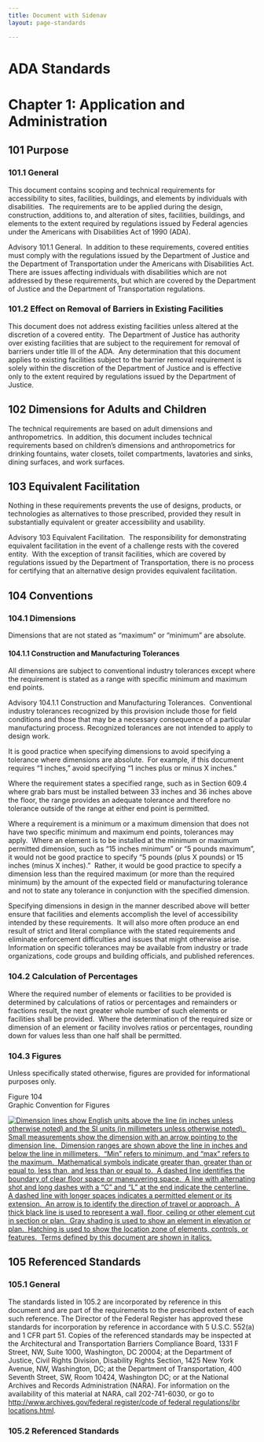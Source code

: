 ```yaml
---
title: Document with Sidenav
layout: page-standards

---
```


# ADA Standards

Chapter 1: Application and Administration
=========================================

101 Purpose
-----------

### 101.1 General

This document contains scoping and technical requirements for accessibility to sites, facilities, buildings, and elements by individuals with disabilities.  The requirements are to be applied during the design, construction, additions to, and alteration of sites, facilities, buildings, and elements to the extent required by regulations issued by Federal agencies under the Americans with Disabilities Act of 1990 (ADA).

Advisory 101.1 General.  In addition to these requirements, covered entities must comply with the regulations issued by the Department of Justice and the Department of Transportation under the Americans with Disabilities Act.  There are issues affecting individuals with disabilities which are not addressed by these requirements, but which are covered by the Department of Justice and the Department of Transportation regulations.

### 101.2 Effect on Removal of Barriers in Existing Facilities

This document does not address existing facilities unless altered at the discretion of a covered entity.  The Department of Justice has authority over existing facilities that are subject to the requirement for removal of barriers under title III of the ADA.  Any determination that this document applies to existing facilities subject to the barrier removal requirement is solely within the discretion of the Department of Justice and is effective only to the extent required by regulations issued by the Department of Justice.

102 Dimensions for Adults and Children
--------------------------------------

The technical requirements are based on adult dimensions and anthropometrics.  In addition, this document includes technical requirements based on children’s dimensions and anthropometrics for drinking fountains, water closets, toilet compartments, lavatories and sinks, dining surfaces, and work surfaces.

103 Equivalent Facilitation
---------------------------

Nothing in these requirements prevents the use of designs, products, or technologies as alternatives to those prescribed, provided they result in substantially equivalent or greater accessibility and usability.

Advisory 103 Equivalent Facilitation.  The responsibility for demonstrating equivalent facilitation in the event of a challenge rests with the covered entity.  With the exception of transit facilities, which are covered by regulations issued by the Department of Transportation, there is no process for certifying that an alternative design provides equivalent facilitation.

104 Conventions
---------------

### 104.1 Dimensions

Dimensions that are not stated as “maximum” or “minimum” are absolute.

#### 104.1.1 Construction and Manufacturing Tolerances

All dimensions are subject to conventional industry tolerances except where the requirement is stated as a range with specific minimum and maximum end points.

Advisory 104.1.1 Construction and Manufacturing Tolerances.  Conventional industry tolerances recognized by this provision include those for field conditions and those that may be a necessary consequence of a particular manufacturing process. Recognized tolerances are not intended to apply to design work.

It is good practice when specifying dimensions to avoid specifying a tolerance where dimensions are absolute.  For example, if this document requires “1 inches,” avoid specifying “1 inches plus or minus X inches.”

Where the requirement states a specified range, such as in Section 609.4 where grab bars must be installed between 33 inches and 36 inches above the floor, the range provides an adequate tolerance and therefore no tolerance outside of the range at either end point is permitted.

Where a requirement is a minimum or a maximum dimension that does not have two specific minimum and maximum end points, tolerances may apply.  Where an element is to be installed at the minimum or maximum permitted dimension, such as “15 inches minimum” or “5 pounds maximum”, it would not be good practice to specify “5 pounds (plus X pounds) or 15 inches (minus X inches).”  Rather, it would be good practice to specify a dimension less than the required maximum (or more than the required minimum) by the amount of the expected field or manufacturing tolerance and not to state any tolerance in conjunction with the specified dimension.

Specifying dimensions in design in the manner described above will better ensure that facilities and elements accomplish the level of accessibility intended by these requirements.  It will also more often produce an end result of strict and literal compliance with the stated requirements and eliminate enforcement difficulties and issues that might otherwise arise.  Information on specific tolerances may be available from industry or trade organizations, code groups and building officials, and published references.

### 104.2 Calculation of Percentages

Where the required number of elements or facilities to be provided is determined by calculations of ratios or percentages and remainders or fractions result, the next greater whole number of such elements or facilities shall be provided.  Where the determination of the required size or dimension of an element or facility involves ratios or percentages, rounding down for values less than one half shall be permitted.

### 104.3 Figures

Unless specifically stated otherwise, figures are provided for informational purposes only.

Figure 104  
Graphic Convention for Figures

[![Dimension lines show English units above the line (in inches unless otherwise noted) and the SI units (in millimeters unless otherwise noted).  Small measurements show the dimension with an arrow pointing to the dimension line.  Dimension ranges are shown above the line in inches and below the line in millimeters.  “Min” refers to minimum, and “max” refers to the maximum.  Mathematical symbols indicate greater than, greater than or equal to, less than, and less than or equal to.  A dashed line identifies the boundary of clear floor space or maneuvering space.  A line with alternating shot and long dashes with a “C” and “L” at the end indicate the centerline.  A dashed line with longer spaces indicates a permitted element or its extension.  An arrow is to identify the direction of travel or approach.  A thick black line is used to represent a wall, floor, ceiling or other element cut in section or plan.  Gray shading is used to show an element in elevation or plan.  Hatching is used to show the location zone of elements, controls, or features.  Terms defined by this document are shown in italics.](images/guidelines_standards/Buildings_Sites/ada-standards/ADA-AB1.gif)](images/guidelines_standards/Buildings_Sites/ada-standards/ADA-AB1.gif)

105 Referenced Standards
------------------------

### 105.1 General

The standards listed in 105.2 are incorporated by reference in this document and are part of the requirements to the prescribed extent of each such reference. The Director of the Federal Register has approved these standards for incorporation by reference in accordance with 5 U.S.C. 552(a) and 1 CFR part 51. Copies of the referenced standards may be inspected at the Architectural and Transportation Barriers Compliance Board, 1331 F Street, NW, Suite 1000, Washington, DC 20004; at the Department of Justice, Civil Rights Division, Disability Rights Section, 1425 New York Avenue, NW, Washington, DC; at the Department of Transportation, 400 Seventh Street, SW, Room 10424, Washington DC; or at the National Archives and Records Administration (NARA). For information on the availability of this material at NARA, call 202-741-6030, or go to [http://www.archives.gov/federal register/code of federal regulations/ibr locations.html](http://www.archives.gov/federal_register/code_of_federal_regulations/ibr_locations.html).

### 105.2 Referenced Standards
